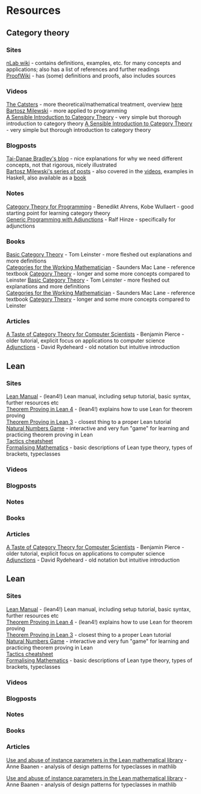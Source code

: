 # Resources
## Category theory
### Sites
[nLab wiki][nlab] - contains definitions, examples, etc. for many concepts and applications; also has a list of references and further readings  
[ProofWiki][proof] - has (some) definitions and proofs, also includes sources  

[nlab]: https://ncatlab.org/nlab/show/category+theory
[proof]: https://proofwiki.org/wiki/Main_Page

### Videos
[The Catsters][catsters] - more theoretical/mathematical treatment, overview [here](http://simonwillerton.staff.shef.ac.uk/TheCatsters/)  
[Bartosz Milewski][bartosz_v] - more applied to programming  
[A Sensible Introduction to Category Theory][sensible_intro] - very simple but thorough introduction to category theory
[A Sensible Introduction to Category Theory][sensible_intro] - very simple but thorough introduction to category theory

[catsters]: https://www.youtube.com/playlist?list=PLlGXNwjYhXYxKVa67r0pKuYufECy713bv
[bartosz_v]: https://www.youtube.com/playlist?list=PLbgaMIhjbmEnaH_LTkxLI7FMa2HsnawM_
[sensible_intro]: https://www.youtube.com/watch?v=yAi3XWCBkDo
[sensible_intro]: https://www.youtube.com/watch?v=yAi3XWCBkDo

### Blogposts
[Tai-Danae Bradley's blog][math3ma] - nice explanations for why we need different concepts, not that rigorous, nicely illustrated  
[Bartosz Milewski's series of posts][bartosz_b] - also covered in the [videos][bartosz_v], examples in Haskell, also available as a [book](https://github.com/hmemcpy/milewski-ctfp-pdf)  

[math3ma]: https://www.math3ma.com/categories/category-theory
[bartosz_b]: https://bartoszmilewski.com/2014/10/28/category-theory-for-programmers-the-preface/

### Notes
[Category Theory for Programming][ahrens] - Benedikt Ahrens, Kobe Wullaert - good starting point for learning category theory  
[Generic Programming with Adjunctions][hinze] - Ralf Hinze - specifically for adjunctions

[ahrens]: https://github.com/benediktahrens/CT4P
[hinze]: https://www.cs.ox.ac.uk/ralf.hinze/LN.pdf
[hinze]: https://www.cs.ox.ac.uk/ralf.hinze/LN.pdf

### Books
[Basic Category Theory][leinster] - Tom Leinster - more fleshed out explanations and more definitions  
[Categories for the Working Mathematician][maclane] - Saunders Mac Lane - reference textbook
[Category Theory][awodey] - longer and some more concepts compared to Leinster
[Basic Category Theory][leinster] - Tom Leinster - more fleshed out explanations and more definitions  
[Categories for the Working Mathematician][maclane] - Saunders Mac Lane - reference textbook
[Category Theory][awodey] - longer and some more concepts compared to Leinster

[leinster]: https://arxiv.org/abs/1612.09375
[maclane]: http://www.mtm.ufsc.br/~ebatista/2016-2/maclanecat.pdf
[awodey]: https://global.oup.com/ukhe/product/category-theory-9780199237180?cc=nl&lang=en& 

### Articles
[A Taste of Category Theory for Computer Scientists][pierce] - Benjamin Pierce - older tutorial, explicit focus on applications to computer science  
[Adjunctions][rydeheard] - David Rydeheard - old notation but intuitive introduction

[pierce]: https://kilthub.cmu.edu/articles/journal_contribution/A_taste_of_category_theory_for_computer_scientists/6602756/1
[rydeheard]: https://link.springer.com/content/pdf/10.1007/3-540-17162-2_116.pdf


## Lean
### Sites
[Lean Manual][manual] - (lean4!) Lean manual, including setup tutorial, basic syntax, further resources etc  
[Theorem Proving in Lean 4][theorem_proving] - (lean4!) explains how to use Lean for theorem proving  
[Theorem Proving in Lean 3][theorem_proving_l3] - closest thing to a proper Lean tutorial  
[Natural Numbers Game][game] - interactive and very fun "game" for learning and practicing theorem proving in Lean  
[Tactics cheatsheet][cheatsheet]  
[Formalising Mathematics][form] - basic descriptions of Lean type theory, types of brackets, typeclasses  

[manual]: https://leanprover.github.io/lean4/doc/
[theorem_proving]: https://leanprover.github.io/theorem_proving_in_lean4/title_page.html
[game]: https://www.ma.imperial.ac.uk/~buzzard/xena/natural_number_game/
[theorem_proving_l3]: https://leanprover.github.io/theorem_proving_in_lean/
[cheatsheet]: https://leanprover-community.github.io//img/lean-tactics.pdf
[form]: https://www.ma.imperial.ac.uk/%7Ebuzzard/xena/formalising-mathematics-2022/Part_B/structures.html

### Videos

### Blogposts

### Notes

### Books
[maclane]: http://www.mtm.ufsc.br/~ebatista/2016-2/maclanecat.pdf
[awodey]: https://global.oup.com/ukhe/product/category-theory-9780199237180?cc=nl&lang=en& 

### Articles
[A Taste of Category Theory for Computer Scientists][pierce] - Benjamin Pierce - older tutorial, explicit focus on applications to computer science  
[Adjunctions][rydeheard] - David Rydeheard - old notation but intuitive introduction

[pierce]: https://kilthub.cmu.edu/articles/journal_contribution/A_taste_of_category_theory_for_computer_scientists/6602756/1
[rydeheard]: https://link.springer.com/content/pdf/10.1007/3-540-17162-2_116.pdf


## Lean
### Sites
[Lean Manual][manual] - (lean4!) Lean manual, including setup tutorial, basic syntax, further resources etc  
[Theorem Proving in Lean 4][theorem_proving] - (lean4!) explains how to use Lean for theorem proving  
[Theorem Proving in Lean 3][theorem_proving_l3] - closest thing to a proper Lean tutorial  
[Natural Numbers Game][game] - interactive and very fun "game" for learning and practicing theorem proving in Lean  
[Tactics cheatsheet][cheatsheet]  
[Formalising Mathematics][form] - basic descriptions of Lean type theory, types of brackets, typeclasses  

[manual]: https://leanprover.github.io/lean4/doc/
[theorem_proving]: https://leanprover.github.io/theorem_proving_in_lean4/title_page.html
[game]: https://www.ma.imperial.ac.uk/~buzzard/xena/natural_number_game/
[theorem_proving_l3]: https://leanprover.github.io/theorem_proving_in_lean/
[cheatsheet]: https://leanprover-community.github.io//img/lean-tactics.pdf
[form]: https://www.ma.imperial.ac.uk/%7Ebuzzard/xena/formalising-mathematics-2022/Part_B/structures.html

### Videos

### Blogposts

### Notes

### Books

### Articles
[Use and abuse of instance parameters in the Lean mathematical library][baanen] - Anne Baanen - analysis of design patterns for typeclasses in mathlib  

[baanen]: https://arxiv.org/abs/2202.01629
[Use and abuse of instance parameters in the Lean mathematical library][baanen] - Anne Baanen - analysis of design patterns for typeclasses in mathlib  

[baanen]: https://arxiv.org/abs/2202.01629